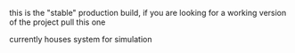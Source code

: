 this is the "stable" production build, if you are looking for a working version of the project pull this one

currently houses system for simulation 
